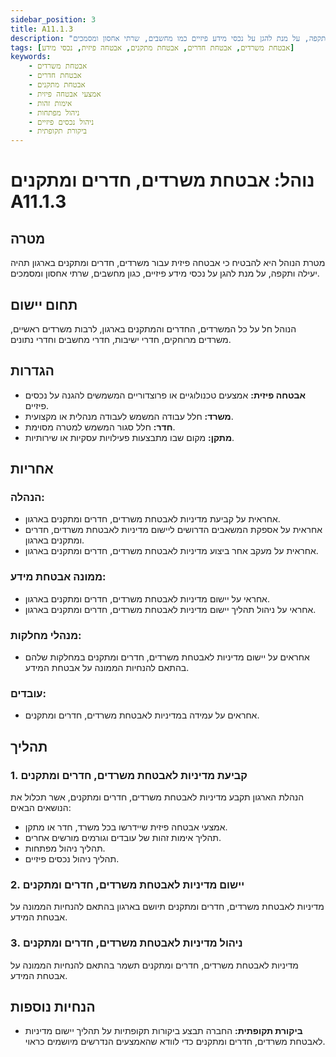 ```yaml
---
sidebar_position: 3
title: A11.1.3
description: "נוהל המבטיח שאבטחה פיזית עבור משרדים, חדרים ומתקנים בארגון תהיה יעילה ותקפה, על מנת להגן על נכסי מידע פיזיים כמו מחשבים, שרתי אחסון ומסמכים."
tags: [אבטחת משרדים, אבטחת חדרים, אבטחת מתקנים, אבטחה פיזית, נכסי מידע]
keywords:
    - אבטחת משרדים
    - אבטחת חדרים
    - אבטחת מתקנים
    - אמצעי אבטחה פיזית
    - אימות זהות
    - ניהול מפתחות
    - ניהול נכסים פיזיים
    - ביקורת תקופתית
---
```



# נוהל: אבטחת משרדים, חדרים ומתקנים A11.1.3


## מטרה
מטרת הנוהל היא להבטיח כי אבטחה פיזית עבור משרדים, חדרים ומתקנים בארגון תהיה יעילה ותקפה, על מנת להגן על נכסי מידע פיזיים, כגון מחשבים, שרתי אחסון ומסמכים.

## תחום יישום
הנוהל חל על כל המשרדים, החדרים והמתקנים בארגון, לרבות משרדים ראשיים, משרדים מרוחקים, חדרי ישיבות, חדרי מחשבים וחדרי נתונים.

## הגדרות
- **אבטחה פיזית:** אמצעים טכנולוגיים או פרוצדוריים המשמשים להגנה על נכסים פיזיים.
- **משרד:** חלל עבודה המשמש לעבודה מנהלית או מקצועית.
- **חדר:** חלל סגור המשמש למטרה מסוימת.
- **מתקן:** מקום שבו מתבצעות פעילויות עסקיות או שירותיות.

## אחריות
### הנהלה:
- אחראית על קביעת מדיניות לאבטחת משרדים, חדרים ומתקנים בארגון.
- אחראית על אספקת המשאבים הדרושים ליישום מדיניות לאבטחת משרדים, חדרים ומתקנים בארגון.
- אחראית על מעקב אחר ביצוע מדיניות לאבטחת משרדים, חדרים ומתקנים בארגון.

### ממונה אבטחת מידע:
- אחראי על יישום מדיניות לאבטחת משרדים, חדרים ומתקנים בארגון.
- אחראי על ניהול תהליך יישום מדיניות לאבטחת משרדים, חדרים ומתקנים בארגון.

### מנהלי מחלקות:
- אחראים על יישום מדיניות לאבטחת משרדים, חדרים ומתקנים במחלקות שלהם בהתאם להנחיות הממונה על אבטחת המידע.

### עובדים:
- אחראים על עמידה במדיניות לאבטחת משרדים, חדרים ומתקנים.

## תהליך
### 1. קביעת מדיניות לאבטחת משרדים, חדרים ומתקנים
הנהלת הארגון תקבע מדיניות לאבטחת משרדים, חדרים ומתקנים, אשר תכלול את הנושאים הבאים:
- אמצעי אבטחה פיזית שיידרשו בכל משרד, חדר או מתקן.
- תהליך אימות זהות של עובדים וגורמים מורשים אחרים.
- תהליך ניהול מפתחות.
- תהליך ניהול נכסים פיזיים.

### 2. יישום מדיניות לאבטחת משרדים, חדרים ומתקנים
מדיניות לאבטחת משרדים, חדרים ומתקנים תיושם בארגון בהתאם להנחיות הממונה על אבטחת המידע.

### 3. ניהול מדיניות לאבטחת משרדים, חדרים ומתקנים
מדיניות לאבטחת משרדים, חדרים ומתקנים תשמר בהתאם להנחיות הממונה על אבטחת המידע.

## הנחיות נוספות
- **ביקורת תקופתית:** החברה תבצע ביקורות תקופתיות על תהליך יישום מדיניות לאבטחת משרדים, חדרים ומתקנים כדי לוודא שהאמצעים הנדרשים מיושמים כראוי.